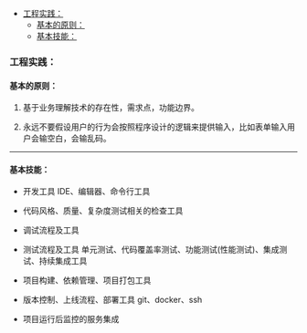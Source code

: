 
<!-- vim-markdown-toc GFM -->

- [工程实践：](#工程实践)
  - [基本的原则：](#基本的原则)
  - [基本技能：](#基本技能)

<!-- vim-markdown-toc -->



### 工程实践：



#### 基本的原则：

1. 基于业务理解技术的存在性，需求点，功能边界。

2. 永远不要假设用户的行为会按照程序设计的逻辑来提供输入，比如表单输入用户会输空白，会输乱码。

---


#### 基本技能：

- 开发工具
  IDE、编辑器、命令行工具

- 代码风格、质量、复杂度测试相关的检查工具

- 调试流程及工具

- 测试流程及工具
  单元测试、代码覆盖率测试、功能测试(性能测试)、集成测试、持续集成工具

- 项目构建、依赖管理、项目打包工具

- 版本控制、上线流程、部署工具
  git、docker、ssh

- 项目运行后监控的服务集成

